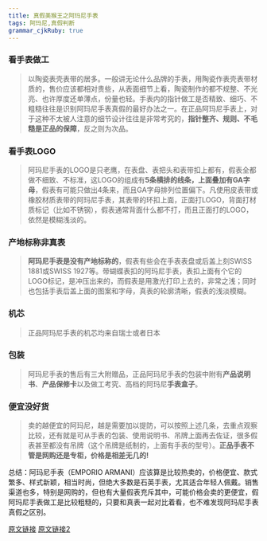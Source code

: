```yaml
---
title: 真假美猴王之阿玛尼手表
tags: 阿玛尼,真假判断
grammar_cjkRuby: true
---
```


 ### 看手表做工
 > 以陶瓷表壳表带的居多。一般讲无论什么品牌的手表，用陶瓷作表壳表带材质的，售价应该都相对贵些，从表面细节上看，陶瓷制作的都不规整、不光亮、也许厚度还单薄点，份量也轻。手表内的指针做工是否精致、细巧、不粗糙往往是识别阿玛尼手表真假的最好办法之一。在正品阿玛尼手表上，对于这种不太被人注意的细节设计往往是非常考究的，**指针整齐、规则、不毛糙是正品的保障**，反之则为次品。

### 看手表LOGO
> 阿玛尼手表的LOGO是只老鹰，在表盘、表把头和表带扣上都有，假表全都做不细致、不标准，这LOGO的组成有**5条横排的线条，上面叠加有GA字母**，假表有可能只做出4条来，而且GA字母排列位置偏下。凡使用皮表带或橡胶材质表带的阿玛尼手表，其表带的环扣上面，正面打LOGO，背面打材质标记（比如不锈钢），假表通常背面什么都不打，而且正面打的LOGO，依然是模糊浅淡的。

### 产地标称非真表
> **阿玛尼手表是没有产地标称的**，假表有些会在手表表盘或后盖上刻SWISS 1881或SWISS 1927等。带蝴蝶表扣的阿玛尼手表，表扣上面有个它的LOGO标记，是冲压出来的，而假表是用激光打印上去的，非常之浅；同时也包括手表后盖上面的图案和字母，真表的轮廓清晰，假表的浅淡模糊。

### 机芯
> 正品阿玛尼手表的机芯均来自瑞士或者日本


### 包装
> 阿玛尼手表的售后有三大附赠品，正品阿玛尼手表的包装中附有**产品说明书**、**产品保修卡**以及做工考究、高档的阿玛尼**手表盒子**。

### 便宜没好货
> 卖的越便宜的阿玛尼，越是需要加以提防，可以按照上述几条，去重点观察比较，还有就是可从手表的包装、使用说明书、吊牌上面再去佐证，很多假表甚至都没有吊牌（这个吊牌是纸制的，上面有手表的型号）。**正品手表不管是网购还是专柜，价格是相差无几的!**

总结：阿玛尼手表（EMPORIO ARMANI）应该算是比较热卖的，价格便宜、款式繁多、样式新颖，相当时尚，但绝大多数是石英手表，尤其适合年轻人佩戴。销售渠道也多，特别是网购的，但也有大量假表充斥其中，可能价格会卖的更便宜，假阿玛尼手表做工是比较粗糙的，只要和真表一起对比着看，也不难发现阿玛尼手表真假之区别。


[原文链接](https://www.wbiao.cn/armani-watches/knowledge/article-14651.html)
[原文链接2](https://www.wbiao.cn/armani-watches/knowledge/article-14630.html)